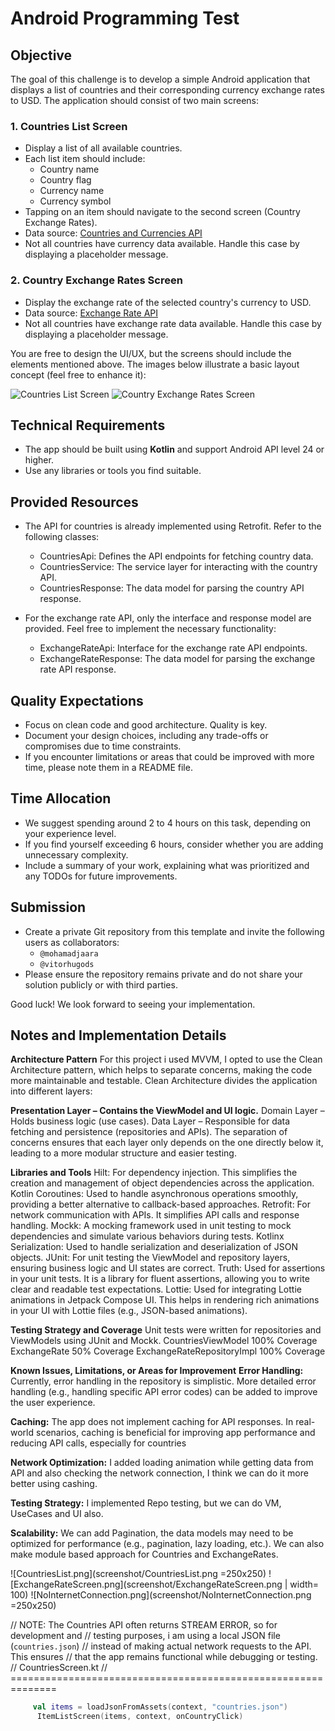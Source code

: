 # Android Programming Test

## Objective
The goal of this challenge is to develop a simple Android application that displays a list of countries and their corresponding currency exchange rates to USD. The application should consist of two main screens:

### 1. Countries List Screen
- Display a list of all available countries.
- Each list item should include:
  - Country name
  - Country flag
  - Currency name
  - Currency symbol
- Tapping on an item should navigate to the second screen (Country Exchange Rates).
- Data source: [Countries and Currencies API](https://restcountries.com/v3.1/all)
- Not all countries have currency data available. Handle this case by displaying a placeholder message.

### 2. Country Exchange Rates Screen
- Display the exchange rate of the selected country's currency to USD.
- Data source: [Exchange Rate API](https://api.exchangerate-api.com/v4/latest/USD)
- Not all countries have exchange rate data available. Handle this case by displaying a placeholder message.

You are free to design the UI/UX, but the screens should include the elements mentioned above. The images below illustrate a basic layout concept (feel free to enhance it):

![Countries List Screen](screenshot%2Fscreen%201.png)
![Country Exchange Rates Screen](screenshot%2Fscreen%202.png)

## Technical Requirements
- The app should be built using **Kotlin** and support Android API level 24 or higher.
- Use any libraries or tools you find suitable.

## Provided Resources
- The API for countries is already implemented using Retrofit. Refer to the following classes:
  - CountriesApi: Defines the API endpoints for fetching country data. 
  - CountriesService: The service layer for interacting with the country API. 
  - CountriesResponse: The data model for parsing the country API response. 

- For the exchange rate API, only the interface and response model are provided. Feel free to implement the necessary functionality:
  - ExchangeRateApi: Interface for the exchange rate API endpoints. 
  - ExchangeRateResponse: The data model for parsing the exchange rate API response.

## Quality Expectations
- Focus on clean code and good architecture. Quality is key.
- Document your design choices, including any trade-offs or compromises due to time constraints.
- If you encounter limitations or areas that could be improved with more time, please note them in a README file.

## Time Allocation
- We suggest spending around 2 to 4 hours on this task, depending on your experience level.
- If you find yourself exceeding 6 hours, consider whether you are adding unnecessary complexity.
- Include a summary of your work, explaining what was prioritized and any TODOs for future improvements.

## Submission
- Create a private Git repository from this template and invite the following users as collaborators:
  - `@mohamadjaara`
  - `@vitorhugods`
- Please ensure the repository remains private and do not share your solution publicly or with third parties.

Good luck! We look forward to seeing your implementation.

## Notes and Implementation Details
**Architecture Pattern**
For this project i used MVVM, I opted to use the Clean Architecture pattern, which helps to separate concerns, making the code more maintainable and testable. Clean Architecture divides the application into different layers:

**Presentation Layer – Contains the ViewModel and UI logic.**
Domain Layer – Holds business logic (use cases).
Data Layer – Responsible for data fetching and persistence (repositories and APIs).
The separation of concerns ensures that each layer only depends on the one directly below it, leading to a more modular structure and easier testing.

**Libraries and Tools**
Hilt: For dependency injection. This simplifies the creation and management of object dependencies across the application.
Kotlin Coroutines: Used to handle asynchronous operations smoothly, providing a better alternative to callback-based approaches.
Retrofit: For network communication with APIs. It simplifies API calls and response handling.
Mockk: A mocking framework used in unit testing to mock dependencies and simulate various behaviors during tests.
Kotlinx Serialization: Used to handle serialization and deserialization of JSON objects.
JUnit: For unit testing the ViewModel and repository layers, ensuring business logic and UI states are correct.
Truth: Used for assertions in your unit tests. It is a library for fluent assertions, allowing you to write clear and readable test expectations.
Lottie: Used for integrating Lottie animations in Jetpack Compose UI. This helps in rendering rich animations in your UI with Lottie files (e.g., JSON-based animations).

**Testing Strategy and Coverage**
Unit tests were written for repositories and ViewModels using JUnit and Mockk.
CountriesViewModel 100% Coverage
ExchangeRate 50% Coverage
ExchangeRateRepositoryImpl 100% Coverage

**Known Issues, Limitations, or Areas for Improvement**
**Error Handling:**
Currently, error handling in the repository is simplistic. More detailed error handling (e.g., handling specific API error codes) can be added to improve the user experience.

**Caching:**
The app does not implement caching for API responses. In real-world scenarios, caching is beneficial for improving app performance and reducing API calls, especially for countries

**Network Optimization:**
I added loading animation while getting data from API and also checking the network connection, I think we can do it more better using cashing.

**Testing Strategy:**
I implemented Repo testing, but we can do VM, UseCases and UI also. 

**Scalability:**
We can add Pagination, the data models may need to be optimized for performance (e.g., pagination, lazy loading, etc.).
We can also make module based approach for Countries and ExchangeRates.

![CountriesList.png](screenshot/CountriesList.png =250x250)
![ExchangeRateScreen.png](screenshot/ExchangeRateScreen.png | width= 100)
![NoInternetConnection.png](screenshot/NoInternetConnection.png =250x250)


// NOTE: The Countries API often returns STREAM ERROR, so for development and
// testing purposes, i am using a local JSON file (`countries.json`)
// instead of making actual network requests to the API. This ensures
// that the app remains functional while debugging or testing.
// CountriesScreen.kt
// ==============================================================
```kotlin
     val items = loadJsonFromAssets(context, "countries.json")
      ItemListScreen(items, context, onCountryClick)
```